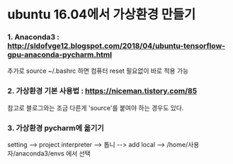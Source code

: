 # ubuntu 16.04에서 가상환경 만들기


### 1. Anaconda3 : http://sldofvge12.blogspot.com/2018/04/ubuntu-tensorflow-gpu-anaconda-pycharm.html
추가로 source ~/.bashrc 하면 컴퓨터 reset 필요없이 바로 적용 가능

### 2. 가상환경 기본 사용법     : https://niceman.tistory.com/85
참고로 블로그와는 조금 다른게 'source'를 붙여야 하는 경우도 있다.

### 3. 가상환경 pycharm에 옮기기
setting --> project interpreter --> 톱니 --> add local --> /home/사용자/anaconda3/envs 에서 선택

